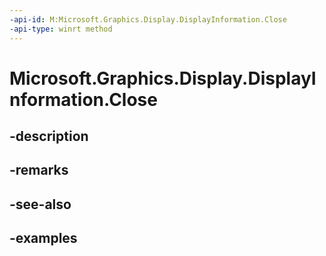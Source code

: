 ```yaml
---
-api-id: M:Microsoft.Graphics.Display.DisplayInformation.Close
-api-type: winrt method
---
```


# Microsoft.Graphics.Display.DisplayInformation.Close

<!--
// This member is not implemented in C#
-->

## -description

## -remarks

## -see-also

## -examples
